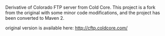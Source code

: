 Derivative of Colorado FTP server from Cold Core.  This project is a fork from the original with some minor code modifications, and the project has been converted to Maven 2.

original version is available here:  http://cftp.coldcore.com/